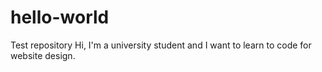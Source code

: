 # hello-world
Test repository 
Hi, I'm a university student and I want to learn to code for website design.
